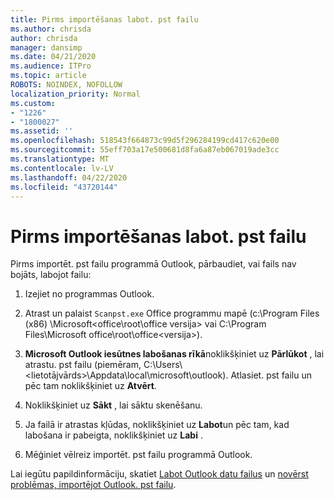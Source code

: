 ```yaml
---
title: Pirms importēšanas labot. pst failu
ms.author: chrisda
author: chrisda
manager: dansimp
ms.date: 04/21/2020
ms.audience: ITPro
ms.topic: article
ROBOTS: NOINDEX, NOFOLLOW
localization_priority: Normal
ms.custom:
- "1226"
- "1800027"
ms.assetid: ''
ms.openlocfilehash: 518543f664873c99d5f296284199cd417c620e00
ms.sourcegitcommit: 55eff703a17e500681d8fa6a87eb067019ade3cc
ms.translationtype: MT
ms.contentlocale: lv-LV
ms.lasthandoff: 04/22/2020
ms.locfileid: "43720144"
---
```

# <a name="repair-pst-file-before-importing"></a>Pirms importēšanas labot. pst failu

Pirms importēt. pst failu programmā Outlook, pārbaudiet, vai fails nav bojāts, labojot failu:

1. Izejiet no programmas Outlook.

2. Atrast un palaist `Scanpst.exe` Office programmu mapē (c:\Program Files (x86) \Microsoft\<office\root\office versija\> vai C:\Program Files\Microsoft office\root\office\<versija\>).

3. **Microsoft Outlook iesūtnes labošanas rīkā**noklikšķiniet uz **Pārlūkot** , lai atrastu. pst failu (piemēram, C:\Users\\<lietotājvārds\>\Appdata\local\microsoft\outlook). Atlasiet. pst failu un pēc tam noklikšķiniet uz **Atvērt**.

4. Noklikšķiniet uz **Sākt** , lai sāktu skenēšanu.

5. Ja failā ir atrastas kļūdas, noklikšķiniet uz **Labot**un pēc tam, kad labošana ir pabeigta, noklikšķiniet uz **Labi** .

6. Mēģiniet vēlreiz importēt. pst failu programmā Outlook.

Lai iegūtu papildinformāciju, skatiet [Labot Outlook datu failus](https://support.office.com/article/25663bc3-11ec-4412-86c4-60458afc5253) un [novērst problēmas, importējot Outlook. pst failu](https://support.office.com/article/2d2e50dc-5c36-4ab2-ab50-f1be733b3d6e).
